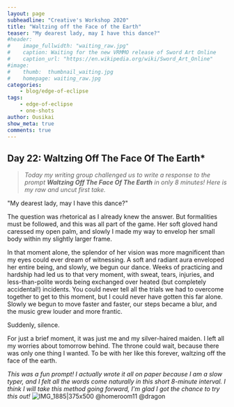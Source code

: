 ```yaml
---
layout: page
subheadline: "Creative's Workshop 2020"
title: "Waltzing off the Face of the Earth"
teaser: "My dearest lady, may I have this dance?"
#header:
#    image_fullwidth: "waiting_raw.jpg"
#    caption: Waiting for the new VRMMO release of Sword Art Online
#    caption_url: "https://en.wikipedia.org/wiki/Sword_Art_Online"
#image:
#    thumb:  thumbnail_waiting.jpg
#    homepage: waiting_raw.jpg
categories:
    - blog/edge-of-eclipse
tags:
    - edge-of-eclipse
    - one-shots
author: Ousikai
show_meta: true
comments: true
---
```

## Day 22: Waltzing Off The Face Of The Earth*

> *Today my writing group challenged us to write a response to the prompt **Waltzing Off The Face Of The Earth** in only 8 minutes! Here is my raw and uncut first take.* 

"My dearest lady, may I have this dance?"

The question was rhetorical as I already knew the answer. But formalities must be followed, and this was all part of the game. Her soft gloved hand caressed my open palm, and slowly I made my way to envelop her small body within my slightly larger frame. 

In that moment alone, the splendor of her vision was more magnificent  than my eyes could ever dream of witnessing. A soft and radiant aura enveloped her entire being, and slowly, we begun our dance. Weeks of practicing and hardship had led us to that very moment, with sweat, tears, injuries, and less-than-polite words being exchanged over heated (but completely accidental!) incidents. You could never tell all the trials we had to overcome together to get to this moment, but I could never have gotten this far alone. Slowly we begun to move faster and faster,  our steps became a blur, and the music grew louder and more frantic. 

Suddenly, silence. 

 For just a brief moment, it was just me and my silver-haired maiden. I left all my worries about tomorrow behind. The throne could wait, because there was only one thing I wanted. To be with her like this forever, waltzing off the face of the earth. 

*This was a fun prompt! I actually wrote it all on paper because I am a slow typer, and I felt all the words  come naturally in this short 8-minute interval. I think I will take this method going forward, I'm glad I got the chance to try this out!* 
![IMG_1885|375x500](upload://tcqbujLtVNcHCjPkmPk9Koi4YY0.jpeg)
@homeroom11 @dragon